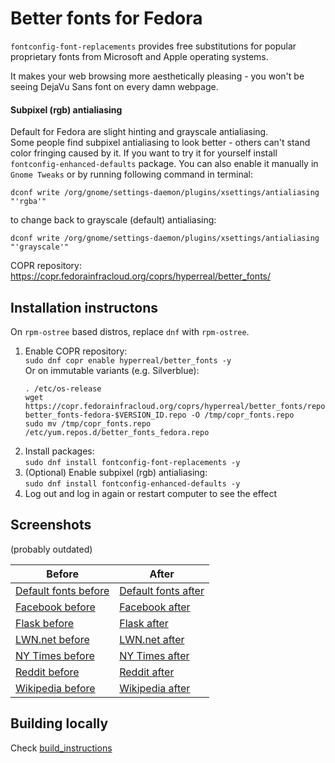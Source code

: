# Better fonts for Fedora
`fontconfig-font-replacements` provides free substitutions for popular
proprietary fonts from Microsoft and Apple operating systems.

It makes your web browsing more aesthetically pleasing - you won't be seeing
DejaVu Sans font on every damn webpage.

#### Subpixel (rgb) antialiasing
Default for Fedora are slight hinting and grayscale antialiasing.  
Some people find subpixel antialiasing to look better - others can't stand
color fringing caused by it. If you want to try it for yourself install
`fontconfig-enhanced-defaults` package. You can also enable it manually
in `Gnome Tweaks` or by running following command in terminal:

`dconf write /org/gnome/settings-daemon/plugins/xsettings/antialiasing "'rgba'"`

to change back to grayscale (default) antialiasing:

`dconf write /org/gnome/settings-daemon/plugins/xsettings/antialiasing "'grayscale'"`


COPR repository: https://copr.fedorainfracloud.org/coprs/hyperreal/better_fonts/

## Installation instructons

On `rpm-ostree` based distros, replace `dnf` with `rpm-ostree`.

1. Enable COPR repository:  
    `sudo dnf copr enable hyperreal/better_fonts -y`  
   Or on immutable variants (e.g. Silverblue):  
    ```
    . /etc/os-release
    wget https://copr.fedorainfracloud.org/coprs/hyperreal/better_fonts/repo/fedora-$VERSION_ID/hyperreal-better_fonts-fedora-$VERSION_ID.repo -O /tmp/copr_fonts.repo   
    sudo mv /tmp/copr_fonts.repo /etc/yum.repos.d/better_fonts_fedora.repo   
    ```
2. Install packages:  
    `sudo dnf install fontconfig-font-replacements -y`  
3. (Optional) Enable subpixel (rgb) antialiasing:  
    `sudo dnf install fontconfig-enhanced-defaults -y`  
4. Log out and log in again or restart computer to see the effect  

## Screenshots
(probably outdated)

Before | After
-------|------
[Default fonts before](http://i.imgur.com/KOP6CDf.png) | [Default fonts after](http://i.imgur.com/RZXwkar.png)
[Facebook before](http://i.imgur.com/D5RJrvH.png) | [Facebook after](http://i.imgur.com/jmT0efu.png)
[Flask before](http://i.imgur.com/nEgNh81.png) | [Flask after](http://i.imgur.com/zKfIUEr.png)
[LWN.net before](http://i.imgur.com/eA9LMz1.png) | [LWN.net after](http://i.imgur.com/Yk6W1fa.png)
[NY Times before](http://i.imgur.com/jK0NqA8.png) | [NY Times after](http://i.imgur.com/kAuUv34.png)
[Reddit before](http://i.imgur.com/br7smlN.png) | [Reddit after](http://i.imgur.com/K23nauA.png)
[Wikipedia before](http://i.imgur.com/GnDv0np.png) | [Wikipedia after](http://i.imgur.com/QFdNfhd.png)

## Building locally

Check [build_instructions](build_instructions.md)
